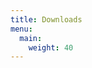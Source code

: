```yaml
---
title: Downloads
menu:
  main:
    weight: 40
---
```


<!--add blocks of content here to add more sections to the community page -->
